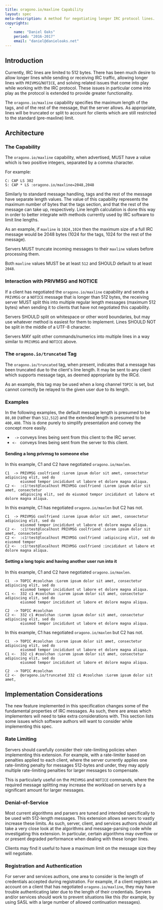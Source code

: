```yaml
---
title: oragono.io/maxline Capability
layout: spec
meta-description: A method for negotiating longer IRC protocol lines.
copyrights:
  -
    name: "Daniel Oaks"
    period: "2016-2017"
    email: "daniel@danieloaks.net"
---
```

## Introduction

Currently, IRC lines are limited to 512 bytes. There has been much desire to allow longer lines while sending or receiving IRC traffic, allowing longer lines with `PRIVMSG`/`NOTICE`, and solving related issues that come into play while working with the IRC protocol. These issues in particular come into play as the protocol is extended to provide greater functionality.

The `oragono.io/maxline` capability specifies the maximum length of the tags, and of the rest of the message, that the server allows. As appropriate, lines will be truncated or split to account for clients which are still restricted to the standard (pre-maxline) limit.

## Architecture

### The Capability

The `oragono.io/maxline` capability, when advertised, MUST have a value which is two positive integers, separated by a comma character.

For example:

    C: CAP LS 302
    S: CAP * LS :oragono.io/maxline=2048,2048

Similarly to standard message handling, tags and the rest of the message have separate length values. The value of this capability represents the maximum number of bytes that the tags section, and that the rest of the message can take up, respectively. Line length calculation is done this way in order to better integrate with methods currently used by IRC software to limit line lengths.

As an example, if `maxline` is `1024,1024` then the maximum size of a full IRC message would be 2048 bytes (1024 for the tags, 1024 for the rest of the message).

Servers MUST truncate incoming messages to their `maxline` values before processing them.

Both `maxline` values MUST be at least `512` and SHOULD default to at least `2048`.

### Interaction with PRIVMSG and NOTICE

If a client has negotiated the `oragono.io/maxline` capability and sends a `PRIVMSG` or a `NOTICE` message that is longer than 512 bytes, the receiving server MUST split this into multiple regular length messages (maximum 512 bytes) when sending it to clients that have not negotiated this capability.

Servers SHOULD split on whitespace or other word boundaries, but may use whatever method is easiest for them to implement. Lines SHOULD NOT be split in the middle of a UTF-8 character.

Servers MAY split other commands/numerics into multiple lines in a way similar to `PRIVMSG` and `NOTICE` above.

### The `oragono.io/truncated` Tag

The `oragono.io/truncated` tag, when present, indicates that a message has been truncated due to the client's line length. It may be sent to any client which supports message tags, as deemed appropriate by the IRCd.

As an example, this tag may be used when a long channel `TOPIC` is set, but cannot correctly be relayed to the given user due to its length.

### Examples

In the following examples, the default message length is presumed to be `80,80` (rather than `512,512`) and the extended length is presumed to be `400,400`. This is done purely to simplify presentation and convey the concept more easily.

* ` ->` conveys lines being sent from this client to the IRC server.
* `<- ` conveys lines being sent from the server to this client.

#### Sending a long privmsg to someone else

In this example, C1 and C2 have negotiated `oragono.io/maxlen`.

    C1  -> PRIVMSG coolfriend :Lorem ipsum dolor sit amet, consectetur adipiscing elit, sed do
           eiusmod tempor incididunt ut labore et dolore magna aliqua.
    C2 <-  :c1!test@localhost PRIVMSG coolfriend :Lorem ipsum dolor sit amet, consectetur
           adipiscing elit, sed do eiusmod tempor incididunt ut labore et dolore magna aliqua.

In this example, C1 has negotiated `oragono.io/maxlen` but C2 has not.

    C1  -> PRIVMSG coolfriend :Lorem ipsum dolor sit amet, consectetur adipiscing elit, sed do
           eiusmod tempor incididunt ut labore et dolore magna aliqua.
    C2 <-  :c1!test@localhost PRIVMSG coolfriend :Lorem ipsum dolor sit amet, consectetur
    C2 <-  :c1!test@localhost PRIVMSG coolfriend :adipiscing elit, sed do eiusmod tempor
    C2 <-  :c1!test@localhost PRIVMSG coolfriend :incididunt ut labore et dolore magna aliqua.

#### Setting a long topic and having another user run into it

In this example, C1 and C2 have negotiated `oragono.io/maxlen`.

    C1  -> TOPIC #coolchan :Lorem ipsum dolor sit amet, consectetur adipiscing elit, sed do
           eiusmod tempor incididunt ut labore et dolore magna aliqua.
    C1 <-  332 c1 #coolchan :Lorem ipsum dolor sit amet, consectetur adipiscing elit, sed do
           eiusmod tempor incididunt ut labore et dolore magna aliqua.

    C2  -> TOPIC #coolchan
    C2 <-  332 c1 #coolchan :Lorem ipsum dolor sit amet, consectetur adipiscing elit, sed do
           eiusmod tempor incididunt ut labore et dolore magna aliqua.

In this example, C1 has negotiated `oragono.io/maxlen` but C2 has not.

    C1  -> TOPIC #coolchan :Lorem ipsum dolor sit amet, consectetur adipiscing elit, sed do
           eiusmod tempor incididunt ut labore et dolore magna aliqua.
    C1 <-  332 c1 #coolchan :Lorem ipsum dolor sit amet, consectetur adipiscing elit, sed do
           eiusmod tempor incididunt ut labore et dolore magna aliqua.

    C2  -> TOPIC #coolchan
    C2 <-  @oragono.io/truncated 332 c1 #coolchan :Lorem ipsum dolor sit amet,

## Implementation Considerations

The new feature implemented in this specification changes some of the fundamental properties of IRC messages. As such, there are areas which implementers will need to take extra considerations with. This section lists some issues which software authors will want to consider while implementing this spec.

### Rate Limiting

Servers should carefully consider their rate-limiting policies when implementing this extension. For example, with a rate-limiter based on penalties applied to each client, where the server currently applies one rate-limiting penalty for messages 512-bytes and under, they may apply multiple rate-limiting penalties for larger messages to compensate.

This is particularly useful on the `PRIVMSG` and `NOTICE` commands, where the required message splitting may increase the workload on servers by a significant amount for larger messages.

### Denial-of-Service

Most current algorithms and parsers are tuned and intended specifically to be used with 512-length messages. This extension allows servers to vastly increase these limits. As such, server, client, and services authors should all take a very close look at the algorithms and message-parsing code while investigating this extension. In particular, certain algorithms may overflow or or present degraded performance when dealing with these longer lines.

Clients may find it useful to have a maximum limit on the message size they will negotiate.

### Registration and Authentication

For server and services authors, one area to consider is the length of credentials accepted during registration. For example, if a client registers an account on a client that has negotiated `oragono.io/maxline`, they may have trouble authenticating later due to the length of their credentials. Servers and/or services should work to prevent situations like this (for example, by using SASL with a large number of allowed continuation messages).
